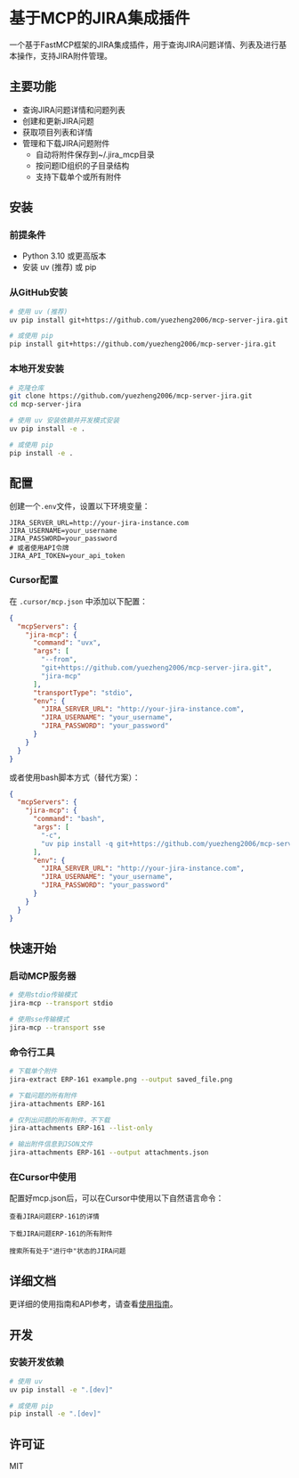 # 基于MCP的JIRA集成插件

一个基于FastMCP框架的JIRA集成插件，用于查询JIRA问题详情、列表及进行基本操作，支持JIRA附件管理。

## 主要功能

- 查询JIRA问题详情和问题列表
- 创建和更新JIRA问题
- 获取项目列表和详情
- 管理和下载JIRA问题附件
  - 自动将附件保存到~/.jira_mcp目录
  - 按问题ID组织的子目录结构
  - 支持下载单个或所有附件

## 安装

### 前提条件

- Python 3.10 或更高版本
- 安装 uv (推荐) 或 pip

### 从GitHub安装

```bash
# 使用 uv (推荐)
uv pip install git+https://github.com/yuezheng2006/mcp-server-jira.git

# 或使用 pip
pip install git+https://github.com/yuezheng2006/mcp-server-jira.git
```

### 本地开发安装

```bash
# 克隆仓库
git clone https://github.com/yuezheng2006/mcp-server-jira.git
cd mcp-server-jira

# 使用 uv 安装依赖并开发模式安装
uv pip install -e .

# 或使用 pip
pip install -e .
```

## 配置

创建一个`.env`文件，设置以下环境变量：

```
JIRA_SERVER_URL=http://your-jira-instance.com
JIRA_USERNAME=your_username
JIRA_PASSWORD=your_password
# 或者使用API令牌
JIRA_API_TOKEN=your_api_token
```

### Cursor配置

在 `.cursor/mcp.json` 中添加以下配置：

```json
{
  "mcpServers": {
    "jira-mcp": {
      "command": "uvx",
      "args": [
        "--from",
        "git+https://github.com/yuezheng2006/mcp-server-jira.git",
        "jira-mcp"
      ],
      "transportType": "stdio",
      "env": {
        "JIRA_SERVER_URL": "http://your-jira-instance.com",
        "JIRA_USERNAME": "your_username",
        "JIRA_PASSWORD": "your_password"
      }
    }
  }
}
```

或者使用bash脚本方式（替代方案）：

```json
{
  "mcpServers": {
    "jira-mcp": {
      "command": "bash",
      "args": [
        "-c",
        "uv pip install -q git+https://github.com/yuezheng2006/mcp-server-jira.git && jira-mcp --transport stdio"
      ],
      "env": {
        "JIRA_SERVER_URL": "http://your-jira-instance.com",
        "JIRA_USERNAME": "your_username",
        "JIRA_PASSWORD": "your_password"
      }
    }
  }
}
```

## 快速开始

### 启动MCP服务器

```bash
# 使用stdio传输模式
jira-mcp --transport stdio

# 使用sse传输模式
jira-mcp --transport sse
```

### 命令行工具

```bash
# 下载单个附件
jira-extract ERP-161 example.png --output saved_file.png

# 下载问题的所有附件
jira-attachments ERP-161

# 仅列出问题的所有附件，不下载
jira-attachments ERP-161 --list-only

# 输出附件信息到JSON文件
jira-attachments ERP-161 --output attachments.json
```

### 在Cursor中使用

配置好mcp.json后，可以在Cursor中使用以下自然语言命令：

```
查看JIRA问题ERP-161的详情
```

```
下载JIRA问题ERP-161的所有附件
```

```
搜索所有处于"进行中"状态的JIRA问题
```

## 详细文档

更详细的使用指南和API参考，请查看[使用指南](./mcp.md)。

## 开发

### 安装开发依赖

```bash
# 使用 uv
uv pip install -e ".[dev]"

# 或使用 pip
pip install -e ".[dev]"
```

## 许可证

MIT 